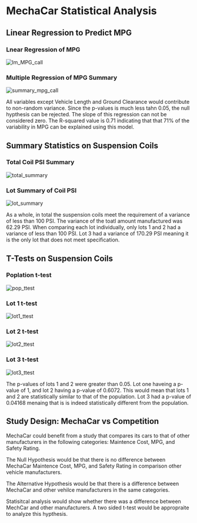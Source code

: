 # MechaCar Statistical Analysis


## Linear Regression to Predict MPG

### Lnear Regression of MPG
![lm_MPG_call](https://user-images.githubusercontent.com/102814578/182034809-c2a91c7e-b25c-465c-a83d-3d1f87b45514.png)


### Multiple Regression of MPG Summary
![summary_mpg_call](https://user-images.githubusercontent.com/102814578/182034949-b062d315-4681-4139-8c5a-aac9ba4270ef.png)

All variables except Vehicle Length and Ground Clearance would contribute to non-random variance. Since the p-values is much less tahn 0.05, the null hypthesis can be rejected. The slope of this regression can not be considered zero. The R-squared value is 0.71 indicating that that 71% of the variability in MPG can be explained using this model. 

## Summary Statistics on Suspension Coils

### Total Coil PSI Summary
![total_summary](https://user-images.githubusercontent.com/102814578/182051504-6ebcb49d-063c-41e3-ba25-095e9aefc00d.png)

### Lot Summary of Coil PSI
![lot_summary](https://user-images.githubusercontent.com/102814578/182034896-cae94085-4ae1-4d7d-9039-cdb156bc8201.png)

As a whole, in total the suspension coils meet the requirement of a variance of less than 100 PSI. The variance of the toatl amount manufactured was 62.29 PSI. When comparing each lot individually, only lots 1 and 2 had a variance of less than 100 PSI. Lot 3 had a variance of 170.29 PSI meaning it is the only lot that does not meet specification.

## T-Tests on Suspension Coils

### Poplation t-test
![pop_ttest](https://user-images.githubusercontent.com/102814578/182034747-4331e79a-50cd-4f0e-868d-56813a12e928.png)


### Lot 1 t-test
![lot1_ttest](https://user-images.githubusercontent.com/102814578/182034757-5705307b-d854-452f-b104-966c6df1ba8e.png)


### Lot 2 t-test
![lot2_ttest](https://user-images.githubusercontent.com/102814578/182051691-a2164d09-3d9a-45df-b169-0ea6a4c9d8b8.png)

### Lot 3 t-test
![lot3_ttest](https://user-images.githubusercontent.com/102814578/182034781-c709e569-4d81-4f2e-99ea-6f7f928f04f9.png)

The p-values of lots 1 and 2 were greater than 0.05. Lot one haveing a p-value of 1, and lot 2 having a p-value of 0.6072. This would mean that lots 1 and 2 are statistically similar to that of the population. Lot 3 had a p-value of 0.04168 menaing that is is indeed statistically different from the population.

## Study Design: MechaCar vs Competition

MechaCar could benefit from a study that compares its cars to that of other manufacturers in the following categories: Maintence Cost, MPG, and Safety Rating. 

The Null Hypothesis would be that there is no difference between MechaCar Maintence Cost, MPG, and Safety Rating in comparison other vehicle manufacturers. 

The Alternative Hypothesis would be that there is a difference between MechaCar and other vehilce manufacturers in the same categories. 

Statisitcal analysis would show whether there was a difference between MechCar and other manufacturers. A two sided t-test would be appropraite to analyze this hypthesis. 
